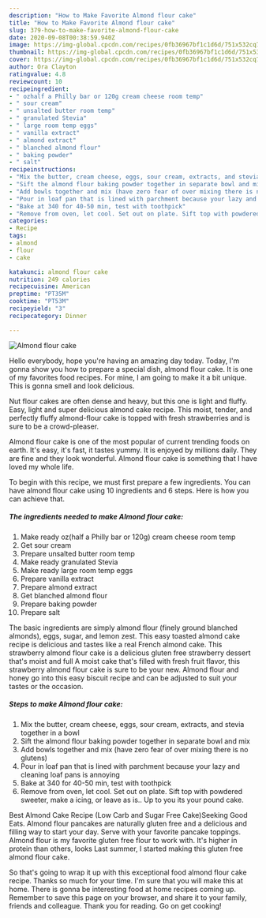 ```yaml
---
description: "How to Make Favorite Almond flour cake"
title: "How to Make Favorite Almond flour cake"
slug: 379-how-to-make-favorite-almond-flour-cake
date: 2020-09-08T00:38:59.940Z
image: https://img-global.cpcdn.com/recipes/0fb36967bf1c1d6d/751x532cq70/almond-flour-cake-recipe-main-photo.jpg
thumbnail: https://img-global.cpcdn.com/recipes/0fb36967bf1c1d6d/751x532cq70/almond-flour-cake-recipe-main-photo.jpg
cover: https://img-global.cpcdn.com/recipes/0fb36967bf1c1d6d/751x532cq70/almond-flour-cake-recipe-main-photo.jpg
author: Ora Clayton
ratingvalue: 4.8
reviewcount: 10
recipeingredient:
- " ozhalf a Philly bar or 120g cream cheese room temp"
- " sour cream"
- " unsalted butter room temp"
- " granulated Stevia"
- " large room temp eggs"
- " vanilla extract"
- " almond extract"
- " blanched almond flour"
- " baking powder"
- " salt"
recipeinstructions:
- "Mix the butter, cream cheese, eggs, sour cream, extracts, and stevia together in a bowl"
- "Sift the almond flour baking powder together in separate bowl and mix"
- "Add bowls together and mix (have zero fear of over mixing there is no glutens)"
- "Pour in loaf pan that is lined with parchment because your lazy and cleaning loaf pans is annoying"
- "Bake at 340 for 40-50 min, test with toothpick"
- "Remove from oven, let cool. Set out on plate. Sift top with powdered sweeter, make a icing, or leave as is.. Up to you its your pound cake."
categories:
- Recipe
tags:
- almond
- flour
- cake

katakunci: almond flour cake 
nutrition: 249 calories
recipecuisine: American
preptime: "PT35M"
cooktime: "PT53M"
recipeyield: "3"
recipecategory: Dinner

---
```



![Almond flour cake](https://img-global.cpcdn.com/recipes/0fb36967bf1c1d6d/751x532cq70/almond-flour-cake-recipe-main-photo.jpg)

Hello everybody, hope you're having an amazing day today. Today, I'm gonna show you how to prepare a special dish, almond flour cake. It is one of my favorites food recipes. For mine, I am going to make it a bit unique. This is gonna smell and look delicious.

Nut flour cakes are often dense and heavy, but this one is light and fluffy. Easy, light and super delicious almond cake recipe. This moist, tender, and perfectly fluffy almond-flour cake is topped with fresh strawberries and is sure to be a crowd-pleaser.

Almond flour cake is one of the most popular of current trending foods on earth. It's easy, it's fast, it tastes yummy. It is enjoyed by millions daily. They are fine and they look wonderful. Almond flour cake is something that I have loved my whole life.


To begin with this recipe, we must first prepare a few ingredients. You can have almond flour cake using 10 ingredients and 6 steps. Here is how you can achieve that.

<!--inarticleads1-->

##### The ingredients needed to make Almond flour cake:

1. Make ready  oz(half a Philly bar or 120g) cream cheese room temp
1. Get  sour cream
1. Prepare  unsalted butter room temp
1. Make ready  granulated Stevia
1. Make ready  large room temp eggs
1. Prepare  vanilla extract
1. Prepare  almond extract
1. Get  blanched almond flour
1. Prepare  baking powder
1. Prepare  salt


The basic ingredients are simply almond flour (finely ground blanched almonds), eggs, sugar, and lemon zest. This easy toasted almond cake recipe is delicious and tastes like a real French almond cake. This strawberry almond flour cake is a delicious gluten free strawberry dessert that&#39;s moist and full A moist cake that&#39;s filled with fresh fruit flavor, this strawberry almond flour cake is sure to be your new. Almond flour and honey go into this easy biscuit recipe and can be adjusted to suit your tastes or the occasion. 

<!--inarticleads2-->

##### Steps to make Almond flour cake:

1. Mix the butter, cream cheese, eggs, sour cream, extracts, and stevia together in a bowl
1. Sift the almond flour baking powder together in separate bowl and mix
1. Add bowls together and mix (have zero fear of over mixing there is no glutens)
1. Pour in loaf pan that is lined with parchment because your lazy and cleaning loaf pans is annoying
1. Bake at 340 for 40-50 min, test with toothpick
1. Remove from oven, let cool. Set out on plate. Sift top with powdered sweeter, make a icing, or leave as is.. Up to you its your pound cake.


Best Almond Cake Recipe (Low Carb and Sugar Free Cake)Seeking Good Eats. Almond flour pancakes are naturally gluten free and a delicious and filling way to start your day. Serve with your favorite pancake toppings. Almond flour is my favorite gluten free flour to work with. It&#39;s higher in protein than others, looks Last summer, I started making this gluten free almond flour cake. 

So that's going to wrap it up with this exceptional food almond flour cake recipe. Thanks so much for your time. I'm sure that you will make this at home. There is gonna be interesting food at home recipes coming up. Remember to save this page on your browser, and share it to your family, friends and colleague. Thank you for reading. Go on get cooking!
